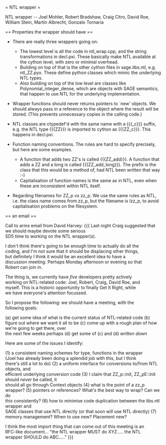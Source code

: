= NTL wrapper =

 NTL wrapper -- Joel Mohler, Robert Bradshaw, Craig Citro, David Roe, William Stein, Martin Albrecht, Gonzalo Tornaria

== Properties the wrapper should have ==

 * There are really three wrappers going on:
    * The lowest level is all the code in ntl_wrap.cpp, and the string transformations in decl.pxi. These basically make  NTL available at the cython level, with zero or minimal overhead.
    * Building on top of that is the other cython files in sage.libs.ntl, e.g. ntl_ZZ.pyx. These define python classes which mimic the underlying NTL types.
    * Also building on top of the low level are classes like Polynomial_integer_dense, which are objects with SAGE semantics, that happen to use NTL for the underlying implementation.

 * Wrapper functions should never returns pointers to `new' objects. We should always pass in a reference to the object where the result will be stored. (This prevents unnecessary copies in the calling code.)

 * NTL classes are ctypedef'd with the same name with a {{{_c}}} suffix, e.g. the NTL type {{{ZZ}}} is imported to cython as {{{ZZ_c}}}. This happens in decl.pxi.

 * Function naming conventions. The rules are hard to specify precisely, but here are some examples.
    * A function that adds two ZZ's is called {{{ZZ_add}}}. A function that adds a ZZ and a long is called {{{ZZ_add_long}}}. The prefix is the class that this would be a method of, had NTL been written that way :-)
    * Capitalisation of function names is the same as in NTL, even when these are inconsistent within NTL itself.

 * Regarding filenames for ZZ_p vs zz_p. We use the same rules as NTL, i.e. the class name comes from zz_p, but the filename is lzz_p, to avoid capitalisation problems on the filesystem.



== an email ==

Call to arms email from David Harvey:
{{{
Last night Craig suggested that we should maybe devote some serious  
SD5 time to working on the NTL wrapper(s).

I don't think there's going to be enough time to actually do all the  
coding, and I'm not sure that it should be displacing other things,  
but definitely I think it would be an excellent idea to have a  
discussion meeting. Perhaps Monday afternoon or evening so that  
Robert can join in.

The thing is, we currently have *five* developers pretty actively  
working on NTL-related code: Joel, Robert, Craig, David Roe, and  
myself. This is a historic opportunity to finally Get It Right, while  
we have everyone's attention focussed.

So I propose the following: we should have a meeting, with the  
following goals:

(a) get some idea of what is the current status of NTL-related code
(b) figure out where we want it all to be
(c) come up with a rough plan of how we're going to get there, over  
the next few weeks perhaps
(d) get some of (c) and (d) *written down*

Here are some of the issues I identify:

(1) a consistent naming schemes for type, functions in the wrapper  
(Joel has already been doing a splendid job with this, but I think  
there's still a lot to do)
(2) a uniform interface for conversions to/from NTL objects, and  
efficient underlying conversion code
(3) I claim that ZZ_p::init, ZZ_pE::init should *never* be called, it  
should all go through Context objects
(4) what is the point of a zz_p wrapper?
(5) pointers or references? What's the best way to wrap? Can we do  
this consistently?
(6) how to minimise code duplication between the libs.ntl wrapper and  
SAGE classes that use NTL directly (or that soon will use NTL directly)
(7) memory management? When to use new? Placement new?

I think the most import thing that can come out of this meeting is an  
RFC-like document... "the NTL wrapper MUST do XYZ..... the NTL  
wrapper SHOULD do ABC....."
}}}
